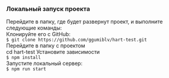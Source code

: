 <h3>Локальный запуск проекта</h3>

Перейдите в папку, где будет развернут проект, и выполните следующие команды: <br/>
Клонируйте его с GitHub:<br/>
`$ git clone https://github.com/ggumiblv/hart-test.git`<br/>
Перейдите в папку с проектом<br/>
cd hart-test
Установите зависимости <br/>
`$ npm install`<br/>
Запустите локальный сервер:<br/>
`$ npm run start`<br/>
